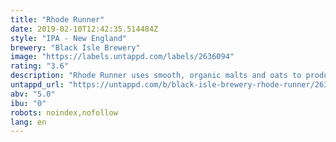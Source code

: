 ```yaml
---
title: "Rhode Runner"
date: 2019-02-10T12:42:35.514484Z
style: "IPA - New England"
brewery: "Black Isle Brewery"
image: "https://labels.untappd.com/labels/2636094"
rating: "3.6"
description: "Rhode Runner uses smooth, organic malts and oats to produce a hazy, tropical tasting brew that’s perfect to enjoy as a session ale."
untappd_url: "https://untappd.com/b/black-isle-brewery-rhode-runner/2636094"
abv: "5.0"
ibu: "0"
robots: noindex,nofollow
lang: en
---
```

